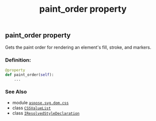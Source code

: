 ﻿---
title: paint_order property
second_title: Aspose.SVG for Python via .NET API References
description: 
type: docs
weight: 220
url: /python-net/aspose.svg.dom.css/iresolvedstyledeclaration/paint_order/
is_root: false
---

## paint_order property


Gets the paint order for rendering an element's fill, stroke, and markers.
### Definition:
```python
@property
def paint_order(self):
    ...
```

### See Also
* module [`aspose.svg.dom.css`](../../)
* class [`CSSValueList`](/svg/python-net/aspose.svg.dom.css/cssvaluelist)
* class [`IResolvedStyleDeclaration`](/svg/python-net/aspose.svg.dom.css/iresolvedstyledeclaration)
